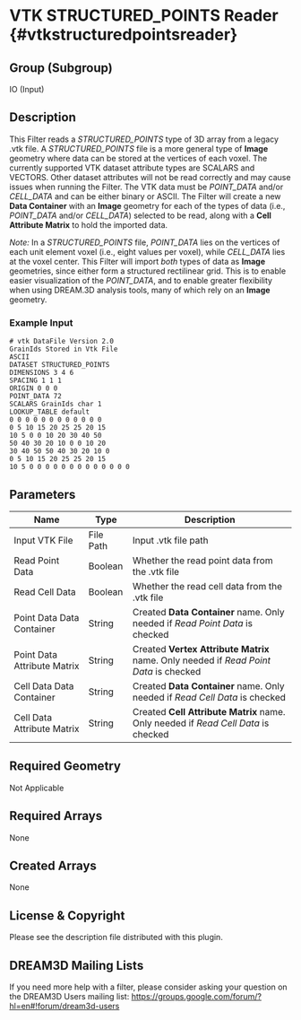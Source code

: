 VTK STRUCTURED_POINTS Reader  {#vtkstructuredpointsreader}
============

## Group (Subgroup) ##
IO (Input)

## Description ##
This Filter reads a _STRUCTURED_POINTS_ type of 3D array from a legacy .vtk file. A _STRUCTURED_POINTS_ file is a more general type of **Image** geometry where data can be stored at the vertices of each voxel. The currently supported VTK dataset attribute types are SCALARS and VECTORS. Other dataset attributes will not be read correctly and may cause issues when running the Filter. The VTK data must be _POINT_DATA_ and/or _CELL_DATA_ and can be either binary or ASCII. The Filter will create a new **Data Container** with an **Image** geometry for each of the types of data (i.e., _POINT_DATA_ and/or _CELL_DATA_) selected to be read, along with a **Cell Attribute Matrix** to hold the imported data.

*Note:* In a _STRUCTURED_POINTS_ file, _POINT_DATA_ lies on the vertices of each unit element voxel (i.e., eight values per voxel), while _CELL_DATA_ lies at the voxel center.  This Filter will import *both* types of data as **Image** geometries, since either form a structured rectilinear grid.  This is to enable easier visualization of the _POINT_DATA_, and to enable greater flexibility when using DREAM.3D analysis tools, many of which rely on an **Image** geometry.

### Example Input ###

    # vtk DataFile Version 2.0
    GrainIds Stored in Vtk File
    ASCII
    DATASET STRUCTURED_POINTS
    DIMENSIONS 3 4 6
    SPACING 1 1 1
    ORIGIN 0 0 0
    POINT_DATA 72
    SCALARS GrainIds char 1
    LOOKUP_TABLE default
    0 0 0 0 0 0 0 0 0 0 0 0
    0 5 10 15 20 25 25 20 15
    10 5 0 0 10 20 30 40 50
    50 40 30 20 10 0 0 10 20
    30 40 50 50 40 30 20 10 0
    0 5 10 15 20 25 25 20 15
    10 5 0 0 0 0 0 0 0 0 0 0 0 0 0


## Parameters ##
| Name | Type | Description |
|------|------|-------------|
| Input VTK File | File Path | Input .vtk file path |
| Read Point Data | Boolean | Whether the read point data from the .vtk file |
| Read Cell Data | Boolean | Whether the read cell data from the .vtk file |
| Point Data Data Container | String | Created **Data Container** name. Only needed if _Read Point Data_ is checked |
| Point Data Attribute Matrix | String | Created **Vertex Attribute Matrix** name. Only needed if _Read Point Data_ is checked |
| Cell Data Data Container | String | Created **Data Container** name. Only needed if _Read Cell Data_ is checked |
| Cell Data Attribute Matrix | String | Created **Cell Attribute Matrix** name. Only needed if _Read Cell Data_ is checked |

## Required Geometry ##
Not Applicable

## Required Arrays ##
None

## Created Arrays ##
None

## License & Copyright ##

Please see the description file distributed with this plugin.

## DREAM3D Mailing Lists ##

If you need more help with a filter, please consider asking your question on the DREAM3D Users mailing list:
https://groups.google.com/forum/?hl=en#!forum/dream3d-users


